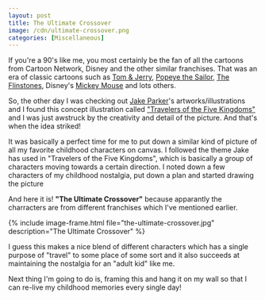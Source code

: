 ```yaml
---
layout: post
title: The Ultimate Crossover
image: /cdn/ultimate-crossover.png
categories: [Miscellaneous]
---
```


If you're a 90's like me, you most certainly be the fan of all the cartoons from Cartoon Network, Disney and the other similar franchises. That was an era of classic cartoons such as [Tom & Jerry](https://en.wikipedia.org/wiki/Tom_and_Jerry), [Popeye the Sailor](https://en.wikipedia.org/wiki/Popeye), [The Flinstones](https://en.wikipedia.org/wiki/The_Flintstones), Disney's [Mickey Mouse](https://en.wikipedia.org/wiki/Mickey_Mouse) and lots others.

So, the other day I was checking out [Jake Parker](https://twitter.com/mrjakeparker)'s artworks/illustrations and I found this concept illustration called ["Travelers of the Five Kingdoms"](https://shop.mrjakeparker.com/collections/travelers) and I was just awstruck by the creativity and detail of the picture. And that's when the idea striked! 

It was basically a perfect time for me to put down a similar kind of picture of all my favorite childhood characters on canvas. I followed the theme Jake has used in "Travelers of the Five Kingdoms", which is basically a group of characters moving towards a certain direction. I noted down a few characters of my childhood nostalgia, put down a plan and started drawing the picture

And here it is! **"The Ultimate Crossover"** because apparantly the charracters are from different franchises which I've mentioned earlier.

{% include image-frame.html file="the-ultimate-crossover.jpg" description="The Ultimate Crossover" %}

I guess this makes a nice blend of different characters which has a single purpose of "travel" to some place of some sort and it also succeeds at maintaining the nostalgia for an "adult kid" like me.

Next thing I'm going to do is, framing this and hang it on my wall so that I can re-live my childhood memories every single day!